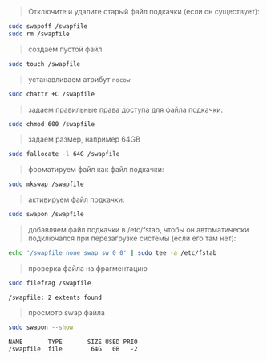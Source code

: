 
>Отключите и удалите старый файл подкачки (если он существует):
```bash
sudo swapoff /swapfile
sudo rm /swapfile
```

>создаем пустой файл
```bash
sudo touch /swapfile
```

>устанавливаем атрибут `nocow`
```bash
sudo chattr +C /swapfile
```

>задаем правильные права доступа для файла подкачки:
```bash
sudo chmod 600 /swapfile
```

>задаем размер, например 64GB
```bash
sudo fallocate -l 64G /swapfile
```

>форматируем файл как файл подкачки:
```bash
sudo mkswap /swapfile
```

>активируем файл подкачки:
```bash
sudo swapon /swapfile
```

>добавляем файл подкачки в /etc/fstab, чтобы он автоматически подключался при перезагрузке системы (если его там нет):
```bash
echo '/swapfile none swap sw 0 0' | sudo tee -a /etc/fstab
```

> проверка файла на фрагментацию
```bash
sudo filefrag /swapfile
```

```
/swapfile: 2 extents found
```

>просмотр swap файла
```bash
sudo swapon --show
```

```
NAME       TYPE       SIZE USED PRIO  
/swapfile  file        64G   0B   -2
```
